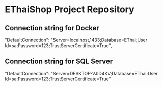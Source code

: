 # EThaiShop Project Repository

## Connection string for Docker
"DefaultConnection": "Server=localhost,1433;Database=EThai;User Id=sa;Password=123;TrustServerCertificate=True",

## Connection string for SQL Server
"DefaultConnection": "Server=DESKTOP-VJID4KV;Database=EThai;User Id=sa;Password=123;TrustServerCertificate=True"

